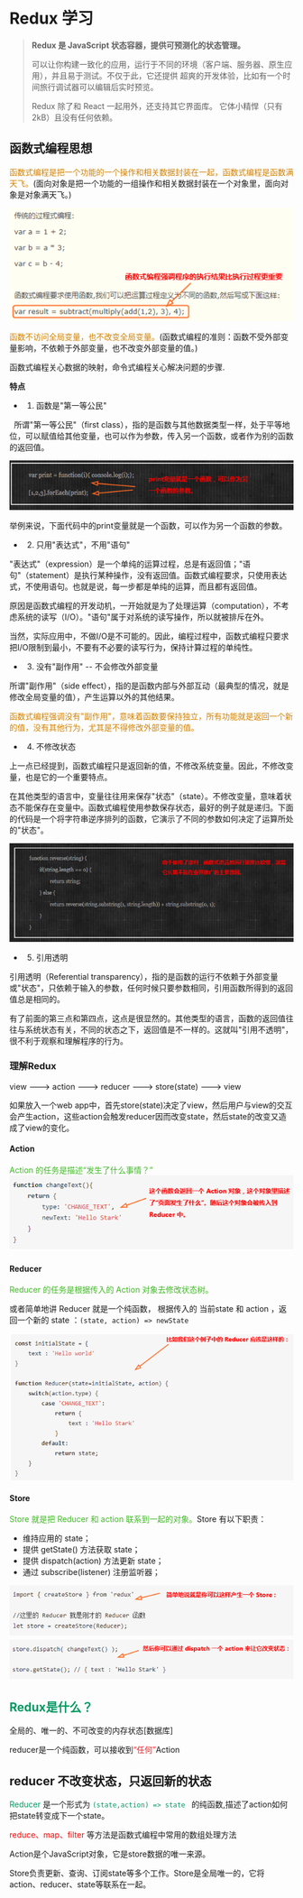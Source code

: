 # Redux 学习
> **Redux 是 JavaScript 状态容器，提供可预测化的状态管理。**
>
> 可以让你构建一致化的应用，运行于不同的环境（客户端、服务器、原生应用），并且易于测试。不仅于此，它还提供 超爽的开发体验，比如有一个时间旅行调试器可以编辑后实时预览。
>
> Redux 除了和 React 一起用外，还支持其它界面库。
> 它体小精悍（只有2kB）且没有任何依赖。


## 函数式编程思想

<font color=#D18100>函数式编程是把一个功能的一个操作和相关数据封装在一起，函数式编程是函数满天飞。</font>(面向对象是把一个功能的一组操作和相关数据封装在一个对象里，面向对象是对象满天飞。)

![](./Redux/001.png)

<font color=#D18100>函数不访问全局变量，也不改变全局变量。</font>(函数式编程的准则：函数不受外部变量影响，不依赖于外部变量，也不改变外部变量的值。)


函数式编程关心数据的映射，命令式编程关心解决问题的步骤.

**特点**

+ 1. 函数是"第一等公民"

&nbsp;&nbsp;所谓"第一等公民"（first class），指的是函数与其他数据类型一样，处于平等地位，可以赋值给其他变量，也可以作为参数，传入另一个函数，或者作为别的函数的返回值。

![](./Redux/002.png)

举例来说，下面代码中的print变量就是一个函数，可以作为另一个函数的参数。

+ 2. 只用"表达式"，不用"语句"

"表达式"（expression）是一个单纯的运算过程，总是有返回值；"语句"（statement）是执行某种操作，没有返回值。函数式编程要求，只使用表达式，不使用语句。也就是说，每一步都是单纯的运算，而且都有返回值。

原因是函数式编程的开发动机，一开始就是为了处理运算（computation），不考虑系统的读写（I/O）。"语句"属于对系统的读写操作，所以就被排斥在外。

当然，实际应用中，不做I/O是不可能的。因此，编程过程中，函数式编程只要求把I/O限制到最小，不要有不必要的读写行为，保持计算过程的单纯性。

+ 3. 没有"副作用" -- 不会修改外部变量

所谓"副作用"（side effect），指的是函数内部与外部互动（最典型的情况，就是修改全局变量的值），产生运算以外的其他结果。

<font color=#D18100>函数式编程强调没有"副作用"，意味着函数要保持独立，所有功能就是返回一个新的值，没有其他行为，尤其是不得修改外部变量的值。</font>

+ 4. 不修改状态

上一点已经提到，函数式编程只是返回新的值，不修改系统变量。因此，不修改变量，也是它的一个重要特点。

在其他类型的语言中，变量往往用来保存"状态"（state）。不修改变量，意味着状态不能保存在变量中。函数式编程使用参数保存状态，最好的例子就是递归。下面的代码是一个将字符串逆序排列的函数，它演示了不同的参数如何决定了运算所处的"状态"。

![](./Redux/003.png)

+ 5. 引用透明

引用透明（Referential transparency），指的是函数的运行不依赖于外部变量或"状态"，只依赖于输入的参数，任何时候只要参数相同，引用函数所得到的返回值总是相同的。

有了前面的第三点和第四点，这点是很显然的。其他类型的语言，函数的返回值往往与系统状态有关，不同的状态之下，返回值是不一样的。这就叫"引用不透明"，很不利于观察和理解程序的行为。


### 理解Redux
view ---> action ---> reducer ---> store(state) ---> view

如果放入一个web app中，首先store(state)决定了view，然后用户与view的交互会产生action，这些action会触发reducer因而改变state，然后state的改变又造成了view的变化。

#### Action 

<font color=#3DB922>Action 的任务是描述“发生了什么事情？”</font>
![](./Redux/004.png)
#### Reducer

<font color=#3DB922>Reducer 的任务是根据传入的 Action 对象去修改状态树。</font>

或者简单地讲 Reducer 就是一个纯函数， 根据传入的 当前state 和 action ，返回一个新的 state ：`(state, action) => newState`

![](./Redux/005.png)

#### Store

<font color=#3DB922>Store 就是把 Reducer 和 action 联系到一起的对象。</font>Store 有以下职责：

* 维持应用的 state；
* 提供 getState() 方法获取 state；
* 提供 dispatch(action) 方法更新 state；
* 通过 subscribe(listener) 注册监听器；

![](./Redux/006.png)
![](./Redux/007.png)


## <font color=#009A61>Redux是什么？</font>

全局的、唯一的、不可改变的内存状态[数据库]

reducer是一个纯函数，可以接收到<font color=#ED1C24>“任何”</font>Action

## reducer 不改变状态，只返回新的状态

<font color=#009A61>Reducer</font> 是一个形式为<font color=#009A61> `(state,action) => state ` </font>的纯函数,描述了action如何把state转变成下一个state。

<font color=red>reduce、map、filter </font>等方法是函数式编程中常用的数组处理方法

Action是个JavaScript对象，它是store数据的唯一来源。

Store负责更新、查询、订阅state等多个工作。Store是全局唯一的，它将action、reducer、state等联系在一起。